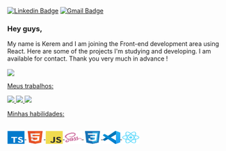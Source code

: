 [![Linkedin Badge](https://img.shields.io/badge/-LinkedIn-blue?style=flat&logo=Linkedin&logoColor=white&link=https://www.linkedin.com/mwlite/in/kerem-jovielly/)](https://www.linkedin.com/mwlite/in/kerem-jovielly/)
[![Gmail Badge](https://img.shields.io/badge/-Gmail-c14438?style=flat&logo=Gmail&logoColor=white&link=mailto:keremjovielly@gmail.com)](mailto:keremjovielly@gmail.com)

### Hey guys,

My name is Kerem and I am joining the Front-end development area using React. Here are some of the projects I'm studying and developing. I am available for contact. Thank you very much in advance !

<div style={display: 'flex', justifyContent: 'space-between'}> 
  <a href="https://github.com/KeremJovi">
    <img height="150" align="center" src="https://github-readme-stats.vercel.app/api?username=KeremJovi&show_icons=true&count_private=true&theme=vue-dark"/>
<div>
  
  
  
  
  
  Meus trabalhos:
  
  <div>
  <a href="https://github.com/KeremJovi/letmeask">
  <img height="100em" src="https://github-readme-stats.vercel.app/api/pin/?username=KeremJovi&repo=letmeask&theme=vue-dark"/>
  <a href="https://github.com/KeremJovi/movie-catalog-front-end">
   <img height="100em" src="https://github-readme-stats.vercel.app/api/pin/?username=KeremJovi&repo=movie-catalog-front-end&theme=vue-dark"/>
  <a href="https://github.com/KeremJovi/movie-catalog">
   <img height="100em" src="https://github-readme-stats.vercel.app/api/pin/?username=KeremJovi&repo=movie-catalog&theme=vue-dark"/>
  <div>
    
    
   
   Minhas habilidades:
   
 <div style="display: inline_block"><br>
  <img align="center" alt="New-Jv" height="30" width="40" src="https://raw.githubusercontent.com/devicons/devicon/master/icons/typescript/typescript-original.svg">
  <img align="center" alt="New-Sp" height="30" width="40" src="https://raw.githubusercontent.com/devicons/devicon/master/icons/html5/html5-original.svg">
  <img align="center" alt="New-Jv" height="30" width="40" src="https://raw.githubusercontent.com/devicons/devicon/master/icons/javascript/javascript-original.svg">
  <img align="center" alt="New-Jv" height="30" width="40" src="https://raw.githubusercontent.com/devicons/devicon/master/icons/sass/sass-original.svg">
  <img align="center" alt="New-Jv" height="30" width="40" src="https://raw.githubusercontent.com/devicons/devicon/master/icons/css3/css3-original.svg">
  <img align="center" alt="New-Gh" height="30" width="40" src="https://raw.githubusercontent.com/devicons/devicon/master/icons/vscode/vscode-original.svg">
  <img align="center" alt="New-Gh" height="30" width="40" src="https://github.com/devicons/devicon/blob/master/icons/react/react-original.svg">
</div>


 


